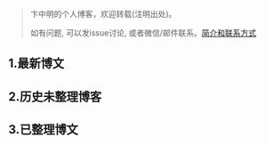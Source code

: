 > 卞中明的个人博客，欢迎转载(注明出处)。
>
> 如有问题, 可以发issue讨论, 或者微信/邮件联系。<a href="/showMyself.md">简介和联系方式</a>


## 1.最新博文



## 2.历史未整理博客



## 3.已整理博文



